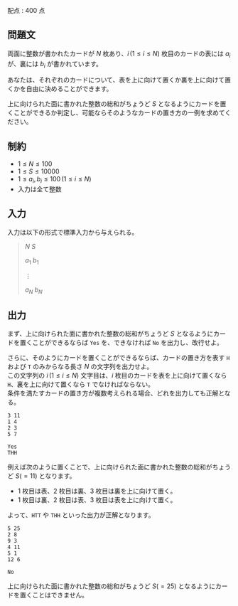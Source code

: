 配点 : $400$ 点

## 問題文

両面に整数が書かれたカードが $N$ 枚あり、$i \, (1 \leq i \leq N)$ 枚目のカードの表には $a_i$ が、裏には $b_i$ が書かれています。

あなたは、それぞれのカードについて、表を上に向けて置くか裏を上に向けて置くかを自由に決めることができます。

上に向けられた面に書かれた整数の総和がちょうど $S$ となるようにカードを置くことができるか判定し、可能ならそのようなカードの置き方の一例を求めてください。

## 制約

- $1 \leq N \leq 100$
- $1 \leq S \leq 10000$
- $1 \leq a_i, b_i \leq 100 \, (1 \leq i \leq N)$
- 入力は全て整数

## 入力

入力は以下の形式で標準入力から与えられる。

> $N$ $S$
> 
> $a_1$ $b_1$
> 
> $\vdots$
> 
> $a_N$ $b_N$

## 出力

まず、上に向けられた面に書かれた整数の総和がちょうど $S$ となるようにカードを置くことができるならば `Yes` を、できなければ `No` を出力し、改行せよ。

さらに、そのようにカードを置くことができるならば、カードの置き方を表す `H` および `T` のみからなる長さ $N$ の文字列を出力せよ。<br>
この文字列の $i \, (1 \leq i \leq N)$ 文字目は、$i$ 枚目のカードを表を上に向けて置くなら `H`、裏を上に向けて置くなら `T` でなければならない。<br>
条件を満たすカードの置き方が複数考えられる場合、どれを出力しても正解となる。

```input1
3 11
1 4
2 3
5 7
```

```output1
Yes
THH
```

例えば次のように置くことで、上に向けられた面に書かれた整数の総和がちょうど $S (= 11)$ となります。

- $1$ 枚目は表、$2$ 枚目は裏、$3$ 枚目は裏を上に向けて置く。
- $1$ 枚目は裏、$2$ 枚目は表、$3$ 枚目は表を上に向けて置く。

よって、`HTT` や `THH` といった出力が正解となります。

```input2
5 25
2 8
9 3
4 11
5 1
12 6
```

```output2
No
```

上に向けられた面に書かれた整数の総和がちょうど $S (= 25)$ となるようにカードを置くことはできません。